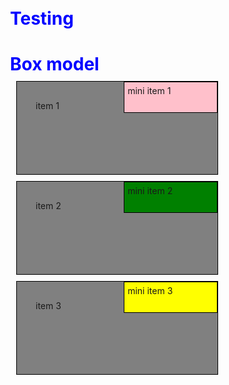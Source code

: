 # Testing 
<html>
<head> 
<meta charset="utf-8">
<title> box model </title>
<style>
*{box-sizing: border-box;
   margin: 10px;}
h1 {color: blue;}
section {width:80%;
   height: 150px;
   border: 1px solid black;
   padding:30px;
   text-align: centre;
   background-color: grey;
   position: relative;}  
p {width: 150px;
   height: 50px;
   border: 1px solid black;
   text-align: centre;
   margin: 0px;
   float: left;
   position: absolute;
   top: 0px;
   right: 0px;}        
#p1{background-color: pink;
    padding:5px;}
#p2{background-color: green;
    padding:5px;}
#p3{background-color: yellow;
    padding:5px;}
/********** responsive media-queries **********/
.row {width: 100%;} 
/** for large devices **/
@media (min-width:992px) {.col-lg-1, .col-lg-2, .col-lg-3, .col-lg-4, .col-lg-5, .col-lg-6, .col-lg-7, .col-lg-8, .col-lg-9, .col-lg-10, .col-lg-11, .col-lg-12 {float: left;} 
.col-lg-1 {width:8.33%;}
.col-lg-2 {width:16.66%;}
.col-lg-3 {width:25%;}
.col-lg-4 {width:33%;}     
.col-lg-5 {width:41.66%;}                 
.col-lg-6 {width:50%;}                    .col-lg-7 {width:58.33%;} 
.col-lg-8 {width:66.66%;} 
.col-lg-9 {width:74.99%;}                 .col-lg-10 {width:83.33%;}
.col-lg-11 {width:91.66%;} 
.col-lg-12 {width:100%;}                         
/** for md devices **/
@media (min-width:768px) and (max-width:991) {.col-md-1, .col-md-2, .col-md-3, .col-md-4, .col-md-5, .col-md-6, .col-md-7, .col-md-8, .col-md-9, .col-md-10, .col-md-11, .col-md-12 {float: left;} 
.col-md-1 {width:8.33%;}
.col-md-2 {width:16.66%;}
.col-md-3 {width:25%;}
.col-md-4 {width:33%;}     
.col-md-5 {width:41.66%;}                 
.col-md-6 {width:50%;}                    .col-md-7 {width:58.33%;} 
.col-md-8 {width:66.66%;} 
.col-md-9 {width:74.99%;}                 .col-md-10 {width:83.33%;}
.col-md-11 {width:91.66%;} 
.col-md-12 {width:100%;}                          
/** for sm devices **/
@media (min-width:767px) {.col-lg-1, .col-sm-2, .col-sm-3, .col-sm-4, .col-sm-5, .col-sm-6, .col-sm-7, .col-sm-8, .col-sm-9, .col-sm-10, .col-sm-11, .col-sm-12 {float: left;} 
.col-sm-1 {width:8.33%;}
.col-sm-2 {width:16.66%;}
.col-sm-3 {width:25%;}
.col-sm-4 {width:33%;}     
.col-sm-5 {width:41.66%;}                 
.col-sm-6 {width:50%;}                    .col-sm-7 {width:58.33%;} 
.col-sm-8 {width:66.66%;} 
.col-sm-9 {width:74.99%;}                 .col-sm-10 {width:83.33%;}
.col-sm-11 {width:91.66%;} 
.col-sm-12 {width:100%;}                                               
</style>
</head>
  
<body> 
<h1> Box model </h1>
<div class="row"> 
<section class="col-lg-3 col-md-6 col-sm-1" >item 1 <p id="p1"> mini item 1 </p>
</section>
<section class="col-lg-3 col-md-6 col-sm-1">item 2 <p id="p2"> mini item 2 </p>
</section>
<section class="col-lg-3 col-md-6 col-sm-1">item 3 <p id="p3"> mini item 3 </p>
</section>
</div>
 
</body>
</html>
